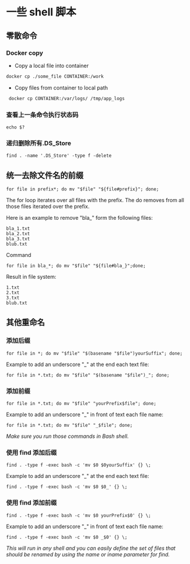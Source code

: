 # 一些 shell 脚本

## 零散命令

### Docker copy

- Copy a local file into container

```sh
docker cp ./some_file CONTAINER:/work
```

- Copy files from container to local path

```sh
 docker cp CONTAINER:/var/logs/ /tmp/app_logs
```

### 查看上一条命令执行状态码

```shell
echo $?
```

### 递归删除所有.DS_Store

```shell
find . -name '.DS_Store' -type f -delete
```

## 统一去除文件名的前缀

```shell
for file in prefix*; do mv "$file" "${file#prefix}"; done;
```

The for loop iterates over all files with the prefix. The do removes from all those files iterated over the prefix.

Here is an example to remove "bla\_" form the following files:

```console
bla_1.txt
bla_2.txt
bla_3.txt
blub.txt
```

Command

```shell
for file in bla_*; do mv "$file" "${file#bla_}";done;
```

Result in file system:

```console
1.txt
2.txt
3.txt
blub.txt
```

## 其他重命名

### 添加后缀

```shell
for file in *; do mv "$file" "$(basename "$file")yourSuffix"; done;
```

Example to add an underscore "\_" at the end each text file:

```shell
for file in *.txt; do mv "$file" "$(basename "$file")_"; done;
```

### 添加前缀

```shell
for file in *.txt; do mv "$file" "yourPrefix$file"; done;
```

Example to add an underscore "\_" in front of text each file name:

```shell
for file in *.txt; do mv "$file" "_$file"; done;
```

_Make sure you run those commands in Bash shell._

### 使用 find 添加后缀

```shell
find . -type f -exec bash -c 'mv $0 $0yourSuffix' {} \;
```

Example to add an underscore "\_" at the end each text file:

```shell
find . -type f -exec bash -c 'mv $0 $0_' {} \;
```

### 使用 find 添加前缀

```shell
find . -type f -exec bash -c 'mv $0 yourPrefix$0' {} \;
```

Example to add an underscore "\_" in front of text each file name:

```shell
find . -type f -exec bash -c 'mv $0 _$0' {} \;
```

_This will run in any shell and you can easily define the set of files that should be renamed by using the name or iname parameter for find._
